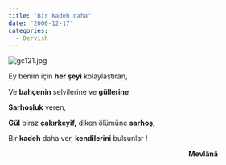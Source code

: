 ```yaml
---
title: "Bir kadeh daha"
date: "2006-12-17"
categories: 
  - Dervish
---
```


![gc121.jpg](../uploads/2006/12/gc121.kucukresim.jpg)

Ey benim için **her şeyi** kolaylaştıran,

Ve **bahçenin** selvilerine ve **güllerine**

**Sarhoşluk** veren,

**Gül** biraz **çakırkeyif,** diken ölümüne **sarhoş,**

Bir **kadeh** daha ver, **kendilerini** bulsunlar !

                                                                                           **Mevlânâ**
